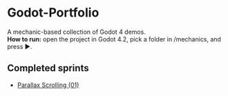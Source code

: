# Godot-Portfolio  
A mechanic-based collection of Godot 4 demos.  
**How to run:** open the project in Godot 4.2, pick a folder in /mechanics, and press ▶.  
## Completed sprints  
- [Parallax Scrolling (01)](mechanics/01_parallax)
